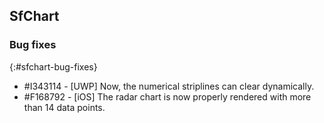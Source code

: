 ## SfChart

### Bug fixes
{:#sfchart-bug-fixes}

* \#I343114 - [UWP] Now, the numerical striplines can clear dynamically.
* \#F168792 - [iOS] The radar chart is now properly rendered with more than 14 data points.
